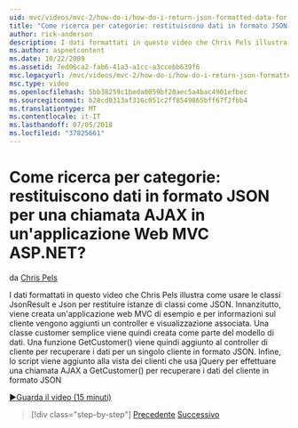 ```yaml
---
uid: mvc/videos/mvc-2/how-do-i/how-do-i-return-json-formatted-data-for-an-ajax-call-in-an-aspnet-mvc-web-application
title: "Come ricerca per categorie: restituiscono dati in formato JSON per una chiamata AJAX in un'applicazione Web MVC ASP.NET? | Microsoft Docs"
author: rick-anderson
description: I dati formattati in questo video che Chris Pels illustra come usare le classi JsonResult e Json per restituire istanze di classi come JSON. Innanzitutto, un'applicazione web MVC di esempio...
ms.author: aspnetcontent
ms.date: 10/22/2009
ms.assetid: 7ed06ca2-fab6-41a3-a1cc-a3ccebb639f6
msc.legacyurl: /mvc/videos/mvc-2/how-do-i/how-do-i-return-json-formatted-data-for-an-ajax-call-in-an-aspnet-mvc-web-application
msc.type: video
ms.openlocfilehash: 5bb38259c1beda0059bf20aec5a4bac4901efbec
ms.sourcegitcommit: b28cd0313af316c051c2ff8549865bff67f2fbb4
ms.translationtype: MT
ms.contentlocale: it-IT
ms.lasthandoff: 07/05/2018
ms.locfileid: "37825661"
---
```

<a name="how-do-i-return-json-formatted-data-for-an-ajax-call-in-an-aspnet-mvc-web-application"></a>Come ricerca per categorie: restituiscono dati in formato JSON per una chiamata AJAX in un'applicazione Web MVC ASP.NET?
====================
da [Chris Pels](https://twitter.com/chrispels)

I dati formattati in questo video che Chris Pels illustra come usare le classi JsonResult e Json per restituire istanze di classi come JSON. Innanzitutto, viene creata un'applicazione web MVC di esempio e per informazioni sul cliente vengono aggiunti un controller e visualizzazione associata. Una classe customer semplice viene quindi creata come parte del modello di dati. Una funzione GetCustomer() viene quindi aggiunto al controller di cliente per recuperare i dati per un singolo cliente in formato JSON. Infine, lo script viene aggiunto alla vista dei clienti che usa jQuery per effettuare una chiamata AJAX a GetCustomer() per recuperare i dati del cliente in formato JSON

[&#9654;Guarda il video (15 minuti)](https://channel9.msdn.com/Blogs/ASP-NET-Site-Videos/how-do-i-return-json-formatted-data-for-an-ajax-call-in-an-aspnet-mvc-web-application)

> [!div class="step-by-step"]
> [Precedente](aspnet-mvc-how-10-minute-technical-video-for-developers.md)
> [Successivo](how-do-i-work-with-data-in-aspnet-mvc-partial-views.md)
